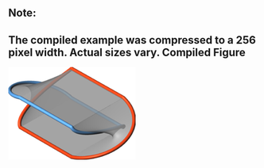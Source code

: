 Note:
-----

The compiled example was compressed to a 256
pixel width. Actual sizes vary.
Compiled Figure
---------------
![Example](Seifert_Hopf_Link.png)
